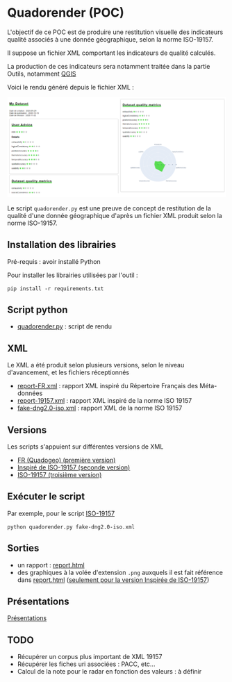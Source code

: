# Quadorender (POC)

L'objectif de ce POC est de produire une restitution visuelle des indicateurs qualité associés à une donnée géographique, selon la norme ISO-19157.  

Il suppose un fichier XML comportant les indicateurs de qualité calculés.  

La production de ces indicateurs sera notamment traitée dans la partie Outils, notamment [QGIS](https://github.com/CEREMA/quadogeo#qgis)

Voici le rendu généré depuis le fichier XML :

![](files/thumbnail.png)

Le script `quadorender.py` est une preuve de concept de restitution de la qualité d'une donnée géographique d'après un fichier XML produit selon la norme ISO-19157.

## Installation des librairies
Pré-requis : avoir installé Python

Pour installer les librairies utilisées par l'outil :

	pip install -r requirements.txt

## Script python
- [quadorender.py](quadorender.py) : script de rendu

## XML
Le XML a été produit selon plusieurs versions, selon le niveau d'avancement, et les fichiers réceptionnés

- [report-FR.xml](quadorender/fr/report-FR.xml) : rapport XML inspiré du Répertoire Français des Méta-données
- [report-19157.xml](quadorender/quadogeo-19157/report-19157.xml) : rapport XML inspiré de la norme ISO 19157
- [fake-dng2.0-iso.xml](quadorender/iso-19157/fake-dng2.0-iso.xml) : rapport XML de la norme ISO 19157

## Versions
Les scripts s'appuient sur différentes versions de XML

- [FR (Quadogeo) (première version)](quadorender/fr)
- [Inspiré de ISO-19157 (seconde version)](quadorender/quadogeo-19157)
- [ISO-19157 (troisième version)](quadorender/iso-19157)

## Exécuter le script
Par exemple, pour le script [ISO-19157](quadorender/iso-19157)

	python quadorender.py fake-dng2.0-iso.xml

## Sorties
- un rapport : [report.html](quadorender/quadogeo-19157/report.html)
- des graphiques à la volée d'extension  `.png` auxquels il est fait référence dans [report.html](report.html) ([seulement pour la version Inspirée de ISO-19157](quadorender/quadogeo-19157))

## Présentations
[Présentations](https://gitlab.cerema.fr/mathieu.rajerison/quadogeo/-/blob/master/README.md#pr%C3%A9sentations)

## TODO
- Récupérer un corpus plus important de XML 19157 
- Récupérer les fiches uri associées : PACC, etc...
- Calcul de la note pour le radar en fonction des valeurs : à définir
